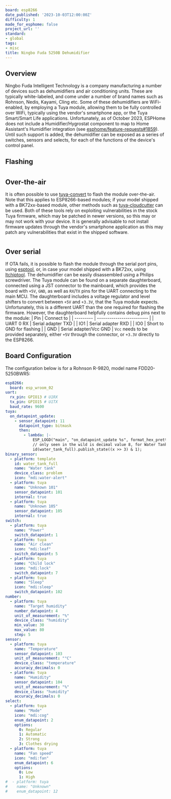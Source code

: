 ```yaml
---
board: esp8266
date_published: '2023-10-03T12:00:00Z'
difficulty: 1
made_for_esphome: false
project_url: ''
standard:
- global
tags:
- misc
title: Ningbo Fuda 5250B Dehumidifier
---
```


## Overview

Ningbo Fuda Intelligent Technology is a company manufacturing a number of
devices such as dehumidifiers and air conditioning units. These are typically
white-labeled, and come under a number of brand names such as Rohnson, Nedis,
Kayami, Cling etc.
Some of these dehumidifiers are WiFi-enabled, by employing a Tuya module,
allowing them to be fully controlled over WiFi, typically using the vendor's
smartphone app, or the Tuya Smart/Smart Life applications.
Unfortunately, as of October 2023, ESPHome does not include a
Humidifier/Hygrostat component to map to Home Assistant's Humidifier
integration (see
[esphome/feature-requests#1859](https://github.com/esphome/feature-requests/issues/1859)).
Until such support is added, the dehumidifier can be exposed as a series of
switches, sensors and selects, for each of the functions of the device's
control panel.

## Flashing

#

## Over-the-air

It is often possible to use [tuya-convert](/guides/tuya-convert/) to flash the
module over-the-air. Note that this applies to ESP8266-based modules; if your
model shipped with a BK72xx-based module, other methods such as
[tuya-cloudcutter](https://github.com/tuya-cloudcutter/tuya-cloudcutter/) can
be used.
Both of these tools rely on exploiting vulnerabilities in the stock Tuya
firmware, which may be patched in newer versions, so this may or may not work
with your device. It is generally advisable to not install firmware updates
through the vendor's smartphone application as this may patch any
vulnerabilities that exist in the shipped software.
#

## Over serial

If OTA fails, it is possible to flash the module through the serial port pins,
using [esptool](https://github.com/espressif/esptool/), or, in case your model
shipped with a BK72xx, using
[ltchiptool](https://github.com/libretiny-eu/ltchiptool).
The dehumidifier can be easily disassembled using a Philips screwdriver.  The
Tuya module can be found on a separate daughterboard, connected using a JST
connector to the mainboard, which provides the board with `+5V`, `GND`, as well
as `RX`/`TX` pins for the UART connecting to the main MCU. The daughterboard
includes a voltage regulator and level shifters to convert between `+5V` and
`+3.3V`, that the Tuya module expects. Unfortunately, this is a different UART
than the one required for flashing the firmware. However, the daughterboard
helpfully contains debug pins next to the module:
| Pin       | Connect to                |
| --------- | ------------------------- |
| UART 0 RX | Serial adapter TXD        |
| IO1       | Serial adapter RXD        |
| IO0       | Short to GND for flashing |
| GND       | Serial adapter/Vcc GND    |
`Vcc` needs to be provided separately, either `+5V` through the connector, or
`+3.3V` directly to the ESP8266.

## Board Configuration

The configuration below is for a Rohnson R-9820, model name FDD20-5250BWR5:
```yaml
esp8266:
  board: esp_wroom_02
uart:
  rx_pin: GPIO13 # U1RX
  tx_pin: GPIO15 # U1TX
  baud_rate: 9600
tuya:
  on_datapoint_update:
    - sensor_datapoint: 11
      datapoint_type: bitmask
      then:
        - lambda: |-
            ESP_LOGD("main", "on_datapoint_update %s", format_hex_pretty(x).c_str());
            // only seen in the wild is decimal value 8, for Water Tank Full
            id(water_tank_full).publish_state((x >> 3) & 1);
binary_sensor:
  - platform: template
    id: water_tank_full
    name: "Water tank"
    device_class: problem
    icon: "mdi:water-alert"
  - platform: tuya
    name: "Unknown 101"
    sensor_datapoint: 101
    internal: true
  - platform: tuya
    name: "Unknown 105"
    sensor_datapoint: 105
    internal: true
switch:
  - platform: tuya
    name: "Power"
    switch_datapoint: 1
  - platform: tuya
    name: "Air clean"
    icon: "mdi:leaf"
    switch_datapoint: 5
  - platform: tuya
    name: "Child lock"
    icon: "mdi:lock"
    switch_datapoint: 7
  - platform: tuya
    name: "Sleep"
    icon: "mdi:sleep"
    switch_datapoint: 102
number:
  - platform: tuya
    name: "Target humidity"
    number_datapoint: 4
    unit_of_measurement: "%"
    device_class: "humidity"
    min_value: 30
    max_value: 80
    step: 5
sensor:
  - platform: tuya
    name: "Temperature"
    sensor_datapoint: 103
    unit_of_measurement: "°C"
    device_class: "temperature"
    accuracy_decimals: 0
  - platform: tuya
    name: "Humidity"
    sensor_datapoint: 104
    unit_of_measurement: "%"
    device_class: "humidity"
    accuracy_decimals: 0
select:
  - platform: tuya
    name: "Mode"
    icon: "mdi:cog"
    enum_datapoint: 2
    options:
      0: Regular
      1: Automatic
      2: Strong
      3: Clothes drying
  - platform: tuya
    name: "Fan speed"
    icon: "mdi:fan"
    enum_datapoint: 6
    options:
      0: Low
      1: High
#  - platform: tuya
#    name: "Unknown"
#    enum_datapoint: 12
```